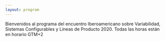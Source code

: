 ```yaml
---
layout: program
---
```


Bienvenidos al programa del encuentro Iberoamericano sobre Variabilidad, Sistemas Configurables y Líneas de Producto 2020. Todas las horas están en horario GTM+2